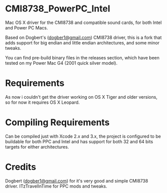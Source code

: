 # CMI8738_PowerPC_Intel
Mac OS X driver for the CMI8738 and compatible sound cards, for both Intel and Power PC Macs.

Based on Dogbert's (dogber1@gmail.com) CMI8738 driver, this is a fork that adds support for big endian and little endian architectures, and some minor tweaks.

You can find pre-build binary files in the releases section, which have been tested on my Power Mac G4 (2001 quick silver model).

# Requirements

As now i couldn't get the driver working on OS X Tiger and older versions, so for now it requires OS X Leopard.

# Compiling Requirements

Can be compiled just with Xcode 2.x and 3.x, the project is configured to be buildable for both PPC and Intel and has support for both 32 and 64 bits targets for either architectures.

# Credits

Dogbert (dogber1@gmail.com) for it's very good and simple CMI8738 driver.
ITzTravelInTime for PPC mods and tweaks.